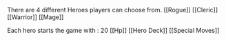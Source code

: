 There are 4 different Heroes players can choose from. 
[[Rogue]]
[[Cleric]]
[[Warrior]]
[[Mage]]

Each hero starts the game with :
20 [[Hp]]
[[Hero Deck]]
[[Special Moves]]


